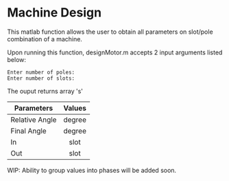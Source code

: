 # Machine Design

This matlab function allows the user to obtain all parameters on slot/pole combination of a machine.

Upon running this function, designMotor.m accepts 2 input arguments listed below:
```
Enter number of poles:
Enter number of slots:
```

The ouput returns array 's'

|Parameters	| Values	|
|-----------|:-------:|
|Relative Angle |degree |
|Final Angle    |degree |
|In             |slot   |
|Out            |slot   |

WIP: Ability to group values into phases will be added soon.
